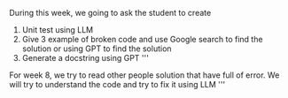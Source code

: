 During this week, we going to ask the student to create
1. Unit test using LLM
2. Give 3 example of broken code and use Google search to find the solution or using GPT to find the solution
3. Generate a docstring using GPT
   '''

For week 8,
we try to read other people solution that have full of error.
We will try to understand the code and try to fix it using LLM
'''